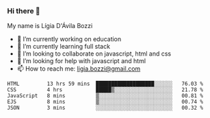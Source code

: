 ### Hi there 👋

My name is Lígia D'Ávila Bozzi

- 🔭 I’m currently working on education
- 🌱 I’m currently learning full stack
- 👯 I’m looking to collaborate on javascript, html and css
- 🤔 I’m looking for help with javascript and html
- 📫 How to reach me: ligia.bozzi@gmail.com

<!--START_SECTION:waka-->
```text
HTML         13 hrs 59 mins  ███████████████████░░░░░░   76.03 % 
CSS          4 hrs           █████▒░░░░░░░░░░░░░░░░░░░   21.78 % 
JavaScript   8 mins          ▒░░░░░░░░░░░░░░░░░░░░░░░░   00.81 % 
EJS          8 mins          ▒░░░░░░░░░░░░░░░░░░░░░░░░   00.74 % 
JSON         3 mins          ░░░░░░░░░░░░░░░░░░░░░░░░░   00.32 % 
```
<!--END_SECTION:waka-->

<!--
**ligiadavilabozzi/ligiadavilabozzi** is a ✨ _special_ ✨ repository because its `README.md` (this file) appears on your GitHub profile.
-->


